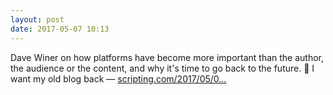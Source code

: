 ```yaml
---
layout: post
date: 2017-05-07 10:13
---
```

Dave Winer on how platforms have become more important than the author, the audience or the content, and why it's time to go back to the future. 🔗 I want my old blog back — [scripting.com/2017/05/0...](http://scripting.com/2017/05/05/iWantMyOldBlogBack.html)
